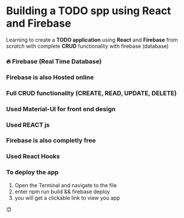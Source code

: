 # Building a TODO spp using React and Firebase
 
Learning to create a **TODO application** using **React** and **Firebase** from *scratch* with complete **CRUD** functionality with firebase (database)

### 🔥 Firebase (Real Time Database)
### Firebase is also Hosted online
### Full CRUD functionality (CREATE, READ, UPDATE, DELETE)
### Used Material-UI for front end design
### Used REACT js
### Firebase is also completly free
### Used React Hooks

### To deploy the app
 1. Open the Terminal and navigate to the file
 2. enter npm run build && firebase deploy
 3. you will get a clickable link to view you app

😊